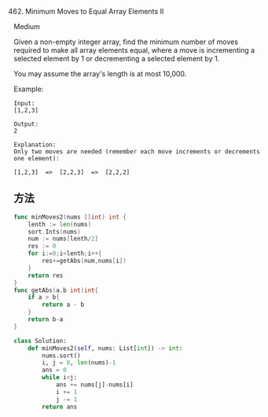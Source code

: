 462. Minimum Moves to Equal Array Elements II


Medium


Given a non-empty integer array, find the minimum number of moves required to make all array elements equal, where a move is incrementing a selected element by 1 or decrementing a selected element by 1.

You may assume the array's length is at most 10,000.

Example:

```
Input:
[1,2,3]

Output:
2

Explanation:
Only two moves are needed (remember each move increments or decrements one element):

[1,2,3]  =>  [2,2,3]  =>  [2,2,2]
```


## 方法




```go
func minMoves2(nums []int) int {
    lenth := len(nums)
    sort.Ints(nums)
    num := nums[lenth/2]
    res := 0
    for i:=0;i<lenth;i++{
        res+=getAbs(num,nums[i])
    }
    return res
}
func getAbs(a,b int)int{
    if a > b{
        return a - b
    }
    return b-a
}

```


```python
class Solution:
    def minMoves2(self, nums: List[int]) -> int:
        nums.sort()
        i, j = 0, len(nums)-1
        ans = 0
        while i<j:
            ans += nums[j]-nums[i]
            i += 1
            j -= 1     
        return ans
```